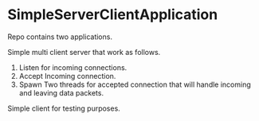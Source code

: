# SimpleServerClientApplication

Repo contains two applications.

Simple multi client server that work as follows.

1. Listen for incoming connections.
2. Accept Incoming connection.
3. Spawn Two threads for accepted connection that will handle incoming and leaving data packets.


Simple client for testing purposes.
